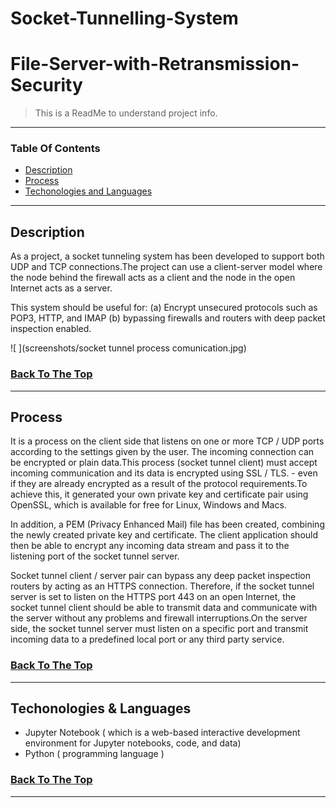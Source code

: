# Socket-Tunnelling-System
# File-Server-with-Retransmission-Security

>This is a ReadMe to understand project info.

---

### Table Of Contents

- [Description](#description)
- [Process](#process)
- [Techonologies and Languages](#languages)

---

## Description

As a project, a socket tunneling system has been developed to support both UDP and TCP connections.The project can use a client-server model where the node behind the firewall acts as a client and the node in the open Internet acts as a server.

This system should be useful for:
(a) Encrypt unsecured protocols such as POP3, HTTP, and IMAP
(b) bypassing firewalls and routers with deep packet inspection enabled.

![ ](screenshots/socket tunnel process comunication.jpg)





### [Back To The Top](#Software-Architecture-for-Natural-Disaster)

---

## Process

It is a process on the client side that listens on one or more TCP / UDP ports according to the settings given by the user.
The incoming connection can be encrypted or plain data.This process (socket tunnel client) must accept incoming communication and its data is encrypted using SSL / TLS. - even if they are already encrypted as a result of the protocol requirements.To achieve this, it generated your own private key and certificate pair using OpenSSL, which is available for free for Linux, Windows and Macs.

In addition, a PEM (Privacy Enhanced Mail) file has been created, combining the newly created private key and certificate.
The client application should then be able to encrypt any incoming data stream and pass it to the listening port of the socket tunnel server.

Socket tunnel client / server pair can bypass any deep packet inspection routers by acting as an HTTPS connection.
Therefore, if the socket tunnel server is set to listen on the HTTPS port 443 on an open Internet, the socket tunnel client should be able to transmit data and communicate with the server without any problems and firewall interruptions.On the server side, the socket tunnel server must listen on a specific port and transmit incoming data to a predefined local port or any third party service.


### [Back To The Top](#Software-Architecture-for-Natural-Disaster)

---

## Techonologies & Languages

- Jupyter Notebook ( which is a web-based interactive development environment for Jupyter notebooks, code, and data)
- Python ( programming language )


### [Back To The Top](#Software-Architecture-for-Natural-Disaster)

---



